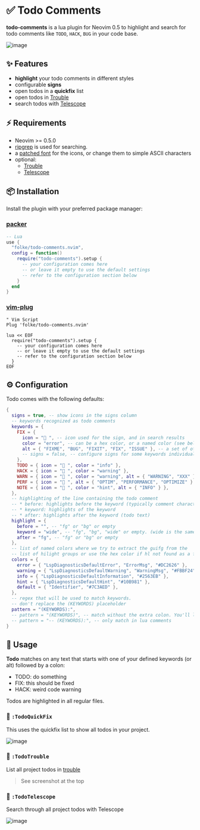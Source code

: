 # ✅ Todo Comments

**todo-comments** is a lua plugin for Neovim 0.5 to highlight and search for todo comments like
`TODO`, `HACK`, `BUG` in your code base.

![image](https://user-images.githubusercontent.com/292349/118135272-ad21e980-b3b7-11eb-881c-e45a4a3d6192.png)


## ✨ Features

* **highlight** your todo comments in different styles
* configurable **signs**
* open todos in a **quickfix** list
* open todos in [Trouble](https://github.com/folke/trouble.nvim)
* search todos with [Telescope](https://github.com/nvim-telescope/telescope.nvim)

## ⚡️ Requirements

* Neovim >= 0.5.0
* [ripgrep](https://github.com/BurntSushi/ripgrep) is used for searching.
* a [patched font](https://www.nerdfonts.com/) for the icons, or change them to simple ASCII characters
* optional:
  - [Trouble](https://github.com/folke/trouble.nvim)
  - [Telescope](https://github.com/nvim-telescope/telescope.nvim)

## 📦 Installation

Install the plugin with your preferred package manager:

### [packer](https://github.com/wbthomason/packer.nvim)

```lua
-- Lua
use {
  "folke/todo-comments.nvim",
  config = function()
    require("todo-comments").setup {
      -- your configuration comes here
      -- or leave it empty to use the default settings
      -- refer to the configuration section below
    }
  end
}
```

### [vim-plug](https://github.com/junegunn/vim-plug)

```vim
" Vim Script
Plug 'folke/todo-comments.nvim'

lua << EOF
  require("todo-comments").setup {
    -- your configuration comes here
    -- or leave it empty to use the default settings
    -- refer to the configuration section below
  }
EOF
```

## ⚙️  Configuration

Todo comes with the following defaults:

```lua
{
  signs = true, -- show icons in the signs column
  -- keywords recognized as todo comments
  keywords = {
    FIX = {
      icon = " ", -- icon used for the sign, and in search results
      color = "error", -- can be a hex color, or a named color (see below)
      alt = { "FIXME", "BUG", "FIXIT", "FIX", "ISSUE" }, -- a set of other keywords that all map to this FIX keywords
      -- signs = false, -- configure signs for some keywords individually
    },
    TODO = { icon = " ", color = "info" },
    HACK = { icon = " ", color = "warning" },
    WARN = { icon = " ", color = "warning", alt = { "WARNING", "XXX" } },
    PERF = { icon = " ", alt = { "OPTIM", "PERFORMANCE", "OPTIMIZE" } },
    NOTE = { icon = " ", color = "hint", alt = { "INFO" } },
  },
  -- highlighting of the line containing the todo comment
  -- * before: highlights before the keyword (typically comment characters)
  -- * keyword: highlights of the keyword
  -- * after: highlights after the keyword (todo text)
  highlight = {
    before = "", -- "fg" or "bg" or empty
    keyword = "wide", -- "fg", "bg", "wide" or empty. (wide is the same as bg, but will also highlight surrounding characters)
    after = "fg", -- "fg" or "bg" or empty
  },
  -- list of named colors where we try to extract the guifg from the
  -- list of hilight groups or use the hex color if hl not found as a fallback
  colors = {
    error = { "LspDiagnosticsDefaultError", "ErrorMsg", "#DC2626" },
    warning = { "LspDiagnosticsDefaultWarning", "WarningMsg", "#FBBF24" },
    info = { "LspDiagnosticsDefaultInformation", "#2563EB" },
    hint = { "LspDiagnosticsDefaultHint", "#10B981" },
    default = { "Identifier", "#7C3AED" },
  },
  -- regex that will be used to match keywords.
  -- don't replace the (KEYWORDS) placeholder
  pattern = "(KEYWORDS):",
  -- pattern = "(KEYWORDS)", -- match without the extra colon. You'll likely get false positives
  -- pattern = "-- (KEYWORDS):", -- only match in lua comments
}
```

## 🚀 Usage

**Todo** matches on any text that starts with one of your defined keywords (or alt) followed by a colon:

* TODO: do something
* FIX: this should be fixed
* HACK: weird code warning

Todos are highlighted in all regular files.

### 🔎 `:TodoQuickFix`

This uses the quickfix list to show all todos in your project.

![image](https://user-images.githubusercontent.com/292349/118135332-bf9c2300-b3b7-11eb-9a40-1307feb27c44.png)


### 🚦 `:TodoTrouble`

List all project todos in [trouble](https://github.com/folke/trouble.nvim)

> See screenshot at the top

### 🔭 `:TodoTelescope`

Search through all project todos with Telescope

![image](https://user-images.githubusercontent.com/292349/118135371-ccb91200-b3b7-11eb-9002-66af3b683cf0.png)


<!-- markdownlint-disable-file MD033 -->
<!-- markdownlint-configure-file { "MD013": { "line_length": 120 } } -->
<!-- markdownlint-configure-file { "MD004": { "style": "sublist" } } -->
